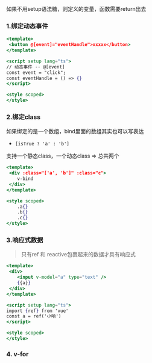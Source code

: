 如果不用setup语法糖，则定义的变量，函数需要return出去

### 1.绑定动态事件
```jsx
<template>
 <button @[event]="eventHandle">xxxxx</button>
</template>

<script setup lang="ts">
// 动态事件 -- @[event]
const event = "click";
const eventHandle = () => {}
</script>

<style scoped>
</style>

```

### 2.绑定class
如果绑定的是一个数组，bind里面的数组其实也可以写表达
 * `[isTrue ? 'a' : 'b']`

支持一个静态class，一个动态class => 总共两个
```jsx
<template>
 <div :class="['a', 'b']" :class="c">
    v-bind
 </div>
</template>

<style scoped>
    .a{}
    .b{}
    .c{}
</style>
```

### 3.响应式数据
> 只有ref 和 reactive包裹起来的数据才具有响应式
```jsx
<template>
 <div>
    <input v-model="a" type="text" />
    {{a}}
 </div>
</template>

<script setup lang="ts">
import {ref} from 'vue'
const a = ref('小哈')
</script>

<style scoped>
</style>

```

### 4. v-for
